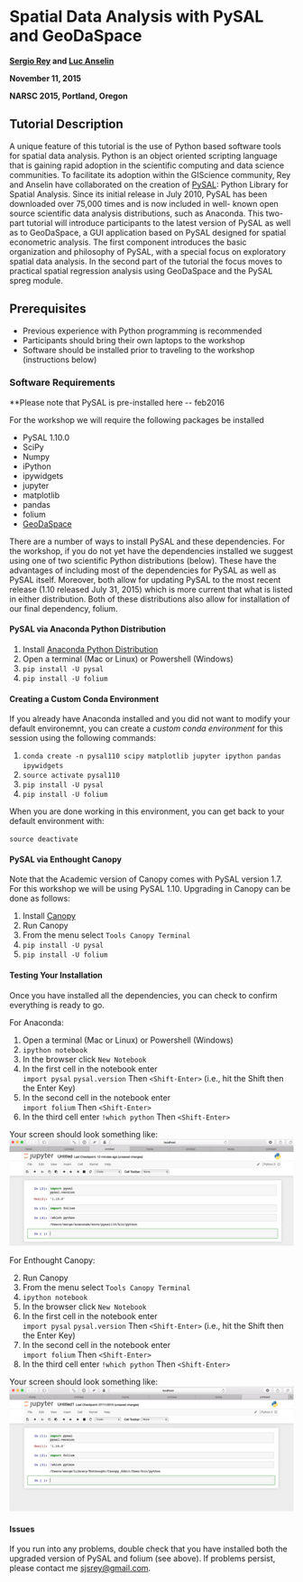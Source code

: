 
# Spatial Data Analysis with PySAL and GeoDaSpace

**[Sergio Rey] and [Luc Anselin]**

**November 11, 2015**

**NARSC  2015, Portland, Oregon**

## Tutorial Description

A unique feature of this tutorial is the use of Python based software tools for spatial data analysis. Python is an object oriented scripting language that is gaining rapid adoption in the scientific computing and data science communities. To facilitate its adoption within the GIScience community, Rey and Anselin have collaborated on the creation of [PySAL]: Python Library for Spatial Analysis. Since its initial release in July 2010, PySAL has been downloaded over 75,000 times and is now included in well- known open source scientific data analysis distributions, such as Anaconda. This two-part tutorial will introduce participants to the latest version of PySAL as well as to GeoDaSpace, a GUI application based on PySAL designed for spatial econometric analysis. The first component introduces the basic organization and philosophy of PySAL, with a special focus on exploratory spatial data analysis. In the second part of the tutorial the focus moves to practical spatial regression analysis using GeoDaSpace and the PySAL spreg module.

## Prerequisites

- Previous experience with Python programming is recommended
- Participants should bring their own laptops to the workshop
- Software should be installed prior to traveling to the workshop (instructions below)

### Software Requirements
**Please note that PySAL is pre-installed here -- feb2016


For the workshop we will require the following packages be installed

- PySAL 1.10.0
- SciPy
- Numpy
- iPython 
- ipywidgets
- jupyter
- matplotlib
- pandas
- folium
- [GeoDaSpace][GeoDaSpace]

There are a number of ways to install PySAL and these dependencies. For the workshop, if you do not yet have the dependencies installed we suggest using one of two scientific Python distributions (below). These have the advantages of including most of the dependencies for PySAL as well as PySAL itself. Moreover, both allow for updating PySAL to the most recent release  (1.10 released July 31, 2015) which is more current that what is listed in either distribution. Both of these distributions also allow for installation of our final dependency, folium.

#### PySAL via Anaconda Python Distribution

1. Install [Anaconda Python Distribution][Anaconda]
2. Open a terminal (Mac or Linux) or Powershell (Windows)
2. `pip install -U pysal`
3. `pip install -U folium`

#### Creating a Custom Conda Environment

If you already have Anaconda installed and you did not want to modify your default environemnt, you can create a *custom conda environment* for this session using the following commands:

1. `conda create -n pysal110 scipy matplotlib jupyter ipython pandas ipywidgets`
2. `source activate pysal110`
4. `pip install -U pysal`
5. `pip install -U folium`

When you are done working in this environment, you can get back to your default environment with:

 `source deactivate`


#### PySAL via Enthought Canopy

Note that the Academic version of Canopy comes with PySAL version 1.7. For this workshop we will be using PySAL 1.10. Upgrading in Canopy can be done as follows:

1. Install [Canopy][Canopy]
2. Run Canopy
3. From the menu select `Tools Canopy Terminal`
4. `pip install -U pysal`
5. `pip install -U folium`



#### Testing Your Installation

Once you have installed all the dependencies, you can check to confirm everything is ready to go.

For Anaconda:

1. Open a terminal (Mac or Linux) or Powershell (Windows)
2. `ipython notebook`
3. In the browser click `New Notebook`
3. In the first cell in the notebook enter  
   `import pysal`
   `pysal.version`
   Then `<Shift-Enter>` (i.e., hit the Shift then the Enter Key)
4. In the second cell in the notebook enter  
   `import folium`
   Then `<Shift-Enter>`
5. In the third cell enter
   `!which python`
   Then `<Shift-Enter>`
 
Your screen should look something like:
![Anaconda setup](esda/figures/anaconda.png)


For Enthought Canopy:

2. Run Canopy
3. From the menu select `Tools Canopy Terminal`
2. `ipython notebook`
3. In the browser click `New Notebook`
3. In the first cell in the notebook enter  
   `import pysal`
   `pysal.version`
   Then `<Shift-Enter>` (i.e., hit the Shift then the Enter Key)
4. In the second cell in the notebook enter  
   `import folium`
   Then `<Shift-Enter>`
5. In the third cell enter
   `!which python`
   Then `<Shift-Enter>`
 

Your screen should look something like:
![Enthought setup](esda/figures/enthought.png)


#### Issues

If you run into any problems, double check that you have installed both the upgraded version of PySAL and folium (see above). If problems persist, please contact me <sjsrey@gmail.com>.


[PySAL]: http://pysal.org
[GeoDaSpace]: https://geodacenter.asu.edu/software/downloads/geodaspace
[Anaconda]: http://continuum.io/downloads.html
[Canopy]: https://www.enthought.com/store
[VirtualBox]: https://www.virtualbox.org/wiki/Downloads
[VirtualBox 4.3.12]: http://download.virtualbox.org/virtualbox/4.3.12/VirtualBox-4.3.12-93733-Win.exe
[Vagrant]: http://www.vagrantup.com/downloads.html
[Vagrantfile]: Vagrantfile
[Sergio Rey]: https://geoplan.asu.edu/people/sergio-j-rey
[Luc Anselin]: https://geoplan.asu.edu/people/luc-anselin
